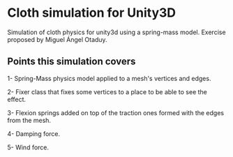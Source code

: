 # Cloth simulation for Unity3D
Simulation of cloth physics for unity3d using a spring-mass model. Exercise proposed by Miguel Ángel Otaduy.

## Points this simulation covers

1- Spring-Mass physics model applied to a mesh's vertices and edges.

2- Fixer class that fixes some vertices to a place to be able to see the effect.

3- Flexion springs added on top of the traction ones formed with the edges from the mesh.

4- Damping force.

5- Wind force.
